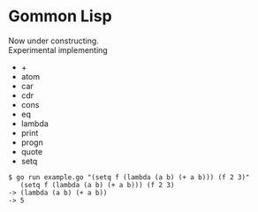 Gommon Lisp
===========

Now under constructing.  
Experimental implementing

- \+
- atom
- car
- cdr
- cons
- eq
- lambda
- print
- progn
- quote
- setq

```
$ go run example.go "(setq f (lambda (a b) (+ a b))) (f 2 3)"
   (setq f (lambda (a b) (+ a b))) (f 2 3)
-> (lambda (a b) (+ a b))
-> 5
```
